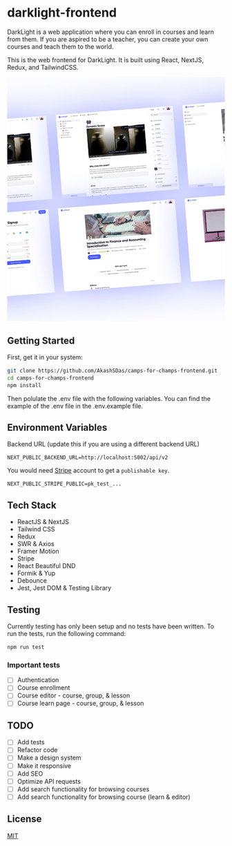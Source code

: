 # darklight-frontend

DarkLight is a web application where you can enroll in courses and learn from them. If you are aspired to be a teacher, you can create your own courses and teach them to the world.

This is the web frontend for DarkLight. It is built using React, NextJS, Redux, and TailwindCSS.

![](docs/cover.jpg)

## Getting Started

First, get it in your system:

```bash
git clone https://github.com/AkashSDas/camps-for-champs-frontend.git
cd camps-for-champs-frontend
npm install
```

Then polulate the .env file with the following variables. You can find the example of the .env file in the .env.example file.

## Environment Variables

Backend URL (update this if you are using a different backend URL)

```.env
NEXT_PUBLIC_BACKEND_URL=http://localhost:5002/api/v2
```

You would need [Stripe](https://stripe.com/en-in) account to get a `publishable key`.

```.env
NEXT_PUBLIC_STRIPE_PUBLIC=pk_test_...
```

## Tech Stack

- ReactJS & NextJS
- Tailwind CSS
- Redux
- SWR & Axios
- Framer Motion
- Stripe
- React Beautiful DND
- Formik & Yup
- Debounce
- Jest, Jest DOM & Testing Library

## Testing

Currently testing has only been setup and no tests have been written. To run the tests, run the following command:

```bash
npm run test
```

### Important tests

- [ ] Authentication
- [ ] Course enrollment
- [ ] Course editor - course, group, & lesson
- [ ] Course learn page - course, group, & lesson

## TODO

- [ ] Add tests
- [ ] Refactor code
- [ ] Make a design system
- [ ] Make it responsive
- [ ] Add SEO
- [ ] Optimize API requests
- [ ] Add search functionality for browsing courses
- [ ] Add search functionality for browsing course (learn & editor)

## License

[MIT](./LICENSE)
